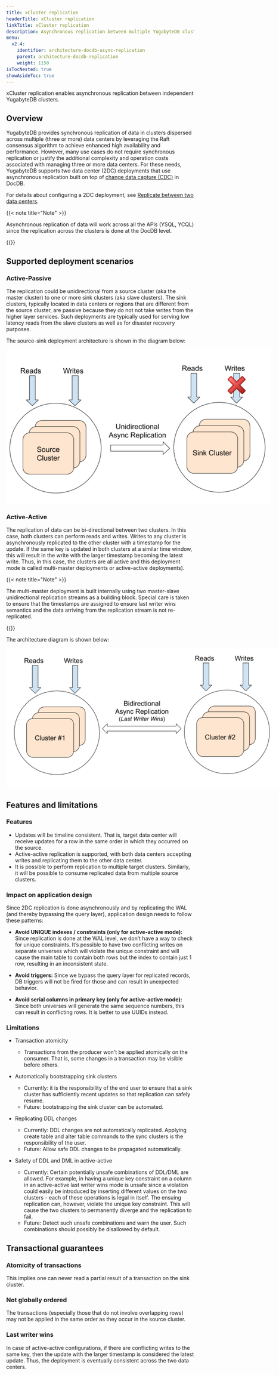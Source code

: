 ```yaml
---
title: xCluster replication
headerTitle: xCluster replication
linkTitle: xCluster replication
description: Asynchronous replication between multiple YugabyteDB clusters.
menu:
  v2.4:
    identifier: architecture-docdb-async-replication
    parent: architecture-docdb-replication
    weight: 1150
isTocNested: true
showAsideToc: true
---
```


xCluster replication enables asynchronous replication between independent YugabyteDB clusters.

## Overview

YugabyteDB provides synchronous replication of data in clusters dispersed across multiple (three or more) data centers by leveraging the Raft consensus algorithm to achieve enhanced high availability and performance. However, many use cases do not require synchronous replication or justify the additional complexity and operation costs associated with managing three or more data centers. For these needs, YugabyteDB supports two data center (2DC) deployments that use asynchronous replication built on top of [change data capture (CDC)](../change-data-capture) in DocDB.

For details about configuring a 2DC deployment, see [Replicate between two data centers](../../../deploy/multi-dc/2dc-deployment).

{{< note title="Note" >}}

Asynchronous replication of data will work across all the APIs (YSQL, YCQL) since the replication across the clusters is done at the DocDB level.

{{</note >}}

## Supported deployment scenarios

### Active-Passive

The replication could be unidirectional from a source cluster (aka the master cluster) to one or more sink clusters (aka slave clusters). The sink clusters, typically located in data centers or regions that are different from the source cluster, are passive because they do not not take writes from the higher layer services. Such deployments are typically used for serving low latency reads from the slave clusters as well as for disaster recovery purposes.

The source-sink deployment architecture is shown in the diagram below:

<img src="https://github.com/yugabyte/yugabyte-db/raw/master/architecture/design/images/2DC-source-sink-deployment.png" style="max-width:750px;"/>

### Active-Active

The replication of data can be bi-directional between two clusters. In this case, both clusters can perform reads and writes. Writes to any cluster is asynchronously replicated to the other cluster with a timestamp for the update. If the same key is updated in both clusters at a similar time window, this will result in the write with the larger timestamp becoming the latest write. Thus, in this case, the clusters are all active and this deployment mode is called multi-master deployments or active-active deployments).

{{< note title="Note" >}}

The multi-master deployment is built internally using two master-slave unidirectional replication streams as a building block. Special care is taken to ensure that the timestamps are assigned to ensure last writer wins semantics and the data arriving from the replication stream is not re-replicated. 

{{</note >}}

The architecture diagram is shown below:

<img src="https://github.com/yugabyte/yugabyte-db/raw/master/architecture/design/images/2DC-multi-master-deployment.png" style="max-width:750px;"/>

## Features and limitations

### Features

- Updates will be timeline consistent. That is, target data center will receive updates for a row in the same order in which they occurred on the source.
- Active-active replication is supported, with both data centers accepting writes and replicating them to the other data center.
- It is possible to perform replication to multiple target clusters. Similarly, it will be possible to consume replicated data from multiple source clusters.

### Impact on application design

Since 2DC replication is done asynchronously and by replicating the WAL (and thereby bypassing the query layer), application design needs to follow these patterns:

- **Avoid UNIQUE indexes / constraints (only for active-active mode):** Since replication is done at the WAL level, we don’t have a way to check for unique constraints. It’s possible to have two conflicting writes on separate universes which will violate the unique constraint and will cause the main table to contain both rows but the index to contain just 1 row, resulting in an inconsistent state.

- **Avoid triggers:** Since we bypass the query layer for replicated records, DB triggers will not be fired for those and can result in unexpected behavior.

- **Avoid serial columns in primary key (only for active-active mode):** Since both universes will generate the same sequence numbers, this can result in conflicting rows. It is better to use UUIDs instead.

### Limitations

- Transaction atomicity
  - Transactions from the producer won't be applied atomically on the consumer. That is, some changes in a transaction may be visible before others.

- Automatically bootstrapping sink clusters
  - Currently: it is the responsibility of the end user to ensure that a sink cluster has sufficiently recent updates so that replication can safely resume.
  - Future: bootstrapping the sink cluster can be automated.

- Replicating DDL changes
  - Currently: DDL changes are not automatically replicated. Applying create table and alter table commands to the sync clusters is the responsibility of the user.
  - Future: Allow safe DDL changes to be propagated automatically.

- Safety of DDL and DML in active-active
  - Currently: Certain potentially unsafe combinations of DDL/DML are allowed. For example, in having a unique key constraint on a column in an active-active last writer wins mode is unsafe since a violation could easily be introduced by inserting different values on the two clusters - each of these operations is legal in itself. The ensuing replication can, however, violate the unique key constraint. This will cause the two clusters to permanently diverge and the replication to fail.
  - Future: Detect such unsafe combinations and warn the user. Such combinations should possibly be disallowed by default.

## Transactional guarantees

### Atomicity of transactions

This implies one can never read a partial result of a transaction on the sink cluster.

### Not globally ordered

The transactions (especially those that do not involve overlapping rows) may not be applied in the same order as they occur in the source cluster.

### Last writer wins

In case of active-active configurations, if there are conflicting writes to the same key, then the update with the larger timestamp is considered the latest update. Thus, the deployment is eventually consistent across the two data centers.

